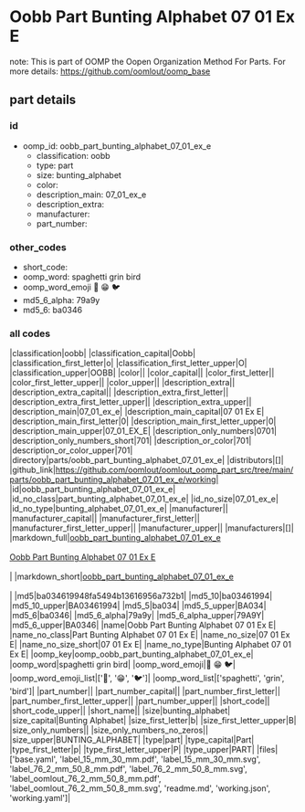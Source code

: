 # Oobb Part Bunting Alphabet 07 01 Ex E  

note: This is part of OOMP the Oopen Organization Method For Parts. For more details: https://github.com/oomlout/oomp_base

##  part details





### id
* oomp_id: oobb_part_bunting_alphabet_07_01_ex_e
  * classification: oobb
  * type: part
  * size: bunting_alphabet
  * color: 
  * description_main: 07_01_ex_e
  * description_extra: 
  * manufacturer: 
  * part_number: 

### other_codes
* short_code: 
* oomp_word: spaghetti grin bird
* oomp_word_emoji :spaghetti: :grin: :bird:
* md5_6_alpha: 79a9y
* md5_6: ba0346

### all codes 
|classification|oobb|
|classification_capital|Oobb|
|classification_first_letter|o|
|classification_first_letter_upper|O|
|classification_upper|OOBB|
|color||
|color_capital||
|color_first_letter||
|color_first_letter_upper||
|color_upper||
|description_extra||
|description_extra_capital||
|description_extra_first_letter||
|description_extra_first_letter_upper||
|description_extra_upper||
|description_main|07_01_ex_e|
|description_main_capital|07 01 Ex E|
|description_main_first_letter|0|
|description_main_first_letter_upper|0|
|description_main_upper|07_01_EX_E|
|description_only_numbers|0701|
|description_only_numbers_short|701|
|description_or_color|701|
|description_or_color_upper|701|
|directory|parts/oobb_part_bunting_alphabet_07_01_ex_e|
|distributors|[]|
|github_link|https://github.com/oomlout/oomlout_oomp_part_src/tree/main/parts/oobb_part_bunting_alphabet_07_01_ex_e/working|
|id|oobb_part_bunting_alphabet_07_01_ex_e|
|id_no_class|part_bunting_alphabet_07_01_ex_e|
|id_no_size|07_01_ex_e|
|id_no_type|bunting_alphabet_07_01_ex_e|
|manufacturer||
|manufacturer_capital||
|manufacturer_first_letter||
|manufacturer_first_letter_upper||
|manufacturer_upper||
|manufacturers|[]|
|markdown_full|[oobb_part_bunting_alphabet_07_01_ex_e](https://github.com/oomlout/oomlout_oomp_part_src/tree/main/parts/oobb_part_bunting_alphabet_07_01_ex_e/working)<br>[](https://github.com/oomlout/oomlout_oomp_part_src/tree/main/parts/oobb_part_bunting_alphabet_07_01_ex_e/working)<br>[Oobb Part Bunting Alphabet 07 01 Ex E](https://github.com/oomlout/oomlout_oomp_part_src/tree/main/parts/oobb_part_bunting_alphabet_07_01_ex_e/working)<br><br>|
|markdown_short|[oobb_part_bunting_alphabet_07_01_ex_e](https://github.com/oomlout/oomlout_oomp_part_src/tree/main/parts/oobb_part_bunting_alphabet_07_01_ex_e/working)<br><br>|
|md5|ba034619948fa5494b13616956a732b1|
|md5_10|ba03461994|
|md5_10_upper|BA03461994|
|md5_5|ba034|
|md5_5_upper|BA034|
|md5_6|ba0346|
|md5_6_alpha|79a9y|
|md5_6_alpha_upper|79A9Y|
|md5_6_upper|BA0346|
|name|Oobb Part Bunting Alphabet 07 01 Ex E|
|name_no_class|Part Bunting Alphabet 07 01 Ex E|
|name_no_size|07 01 Ex E|
|name_no_size_short|07 01 Ex E|
|name_no_type|Bunting Alphabet 07 01 Ex E|
|oomp_key|oomp_oobb_part_bunting_alphabet_07_01_ex_e|
|oomp_word|spaghetti grin bird|
|oomp_word_emoji|:spaghetti: :grin: :bird:|
|oomp_word_emoji_list|[':spaghetti:', ':grin:', ':bird:']|
|oomp_word_list|['spaghetti', 'grin', 'bird']|
|part_number||
|part_number_capital||
|part_number_first_letter||
|part_number_first_letter_upper||
|part_number_upper||
|short_code||
|short_code_upper||
|short_name||
|size|bunting_alphabet|
|size_capital|Bunting Alphabet|
|size_first_letter|b|
|size_first_letter_upper|B|
|size_only_numbers||
|size_only_numbers_no_zeros||
|size_upper|BUNTING_ALPHABET|
|type|part|
|type_capital|Part|
|type_first_letter|p|
|type_first_letter_upper|P|
|type_upper|PART|
|files|['base.yaml', 'label_15_mm_30_mm.pdf', 'label_15_mm_30_mm.svg', 'label_76_2_mm_50_8_mm.pdf', 'label_76_2_mm_50_8_mm.svg', 'label_oomlout_76_2_mm_50_8_mm.pdf', 'label_oomlout_76_2_mm_50_8_mm.svg', 'readme.md', 'working.json', 'working.yaml']|
